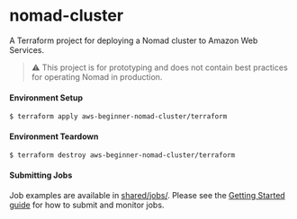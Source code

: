 # nomad-cluster

A Terraform project for deploying a Nomad cluster to Amazon Web Services.

> :warning: This project is for prototyping and does not contain
best practices for operating Nomad in production.

#### Environment Setup

```
$ terraform apply aws-beginner-nomad-cluster/terraform
```

#### Environment Teardown
```
$ terraform destroy aws-beginner-nomad-cluster/terraform
```

#### Submitting Jobs

Job examples are available in [shared/jobs/](shared/jobs/). Please see the
[Getting Started guide](https://www.nomadproject.io/intro/getting-started/jobs.html)
for how to submit and monitor jobs.
